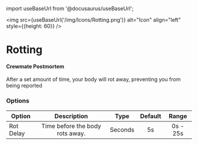 import useBaseUrl from '@docusaurus/useBaseUrl';

<img src={useBaseUrl('/img/Icons/Rotting.png')} alt="Icon" align="left" style={{height: 60}} />
# Rotting

#### Crewmate Postmortem

After a set amount of time, your body will rot away, preventing you from being reported

### Options

| Option | Description | Type | Default | Range |
|----------|:-----------------:|:------:|:------:|:------:|
| Rot Delay | Time before the body rots away. | Seconds | 5s | 0s - 25s |
